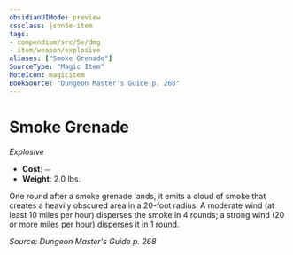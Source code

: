 ```yaml
---
obsidianUIMode: preview
cssclass: json5e-item
tags:
- compendium/src/5e/dmg
- item/weapon/explosive
aliases: ["Smoke Grenade"]
SourceType: "Magic Item"
NoteIcon: magicitem
BookSource: "Dungeon Master's Guide p. 268"
---
```

# Smoke Grenade
*Explosive*  

- **Cost**: ⏤
- **Weight**: 2.0 lbs.

One round after a smoke grenade lands, it emits a cloud of smoke that creates a heavily obscured area in a 20-foot radius. A moderate wind (at least 10 miles per hour) disperses the smoke in 4 rounds; a strong wind (20 or more miles per hour) disperses it in 1 round.

*Source: Dungeon Master's Guide p. 268*
